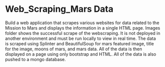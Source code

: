 # Web_Scraping_Mars Data

Build a web application that scrapes various websites for data related to the Mission to Mars and displays the information in a single HTML page. 
Images folder shows the successful scrape of the webscraping. It is not deployed in another environment and must be run locally to view in real time.
The data is scraped using Splinter and BeautifulSoup for mars featured image, title for the image, moons of mars, and mars data. All of the data is then displayed on a page using only bootstrap and HTML. All of the data is also pushed to a mongo database.
